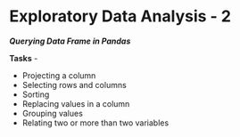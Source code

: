 # Exploratory Data Analysis - 2
***Querying Data Frame in Pandas***

**Tasks** -
* Projecting a column
* Selecting rows and columns
* Sorting
* Replacing values in a column
* Grouping values
* Relating two or more than two variables